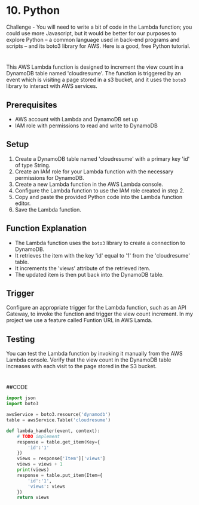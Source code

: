 # 10. Python

Challenge - You will need to write a bit of code in the Lambda function; you could use more Javascript, but it would be better for our purposes to explore Python – a common language used in back-end programs and scripts – and its boto3 library for AWS. Here is a good, free Python tutorial.
#

This AWS Lambda function is designed to increment the view count in a DynamoDB table named 'cloudresume'. The function is triggered by an event which is visiting a page stored in a s3 bucket, and it uses the `boto3` library to interact with AWS services.

## Prerequisites
- AWS account with Lambda and DynamoDB set up
- IAM role with permissions to read and write to DynamoDB

## Setup
1. Create a DynamoDB table named 'cloudresume' with a primary key 'id' of type String.
2. Create an IAM role for your Lambda function with the necessary permissions for DynamoDB.
3. Create a new Lambda function in the AWS Lambda console.
4. Configure the Lambda function to use the IAM role created in step 2.
5. Copy and paste the provided Python code into the Lambda function editor.
6. Save the Lambda function.

## Function Explanation
- The Lambda function uses the `boto3` library to create a connection to DynamoDB.
- It retrieves the item with the key 'id' equal to '1' from the 'cloudresume' table.
- It increments the 'views' attribute of the retrieved item.
- The updated item is then put back into the DynamoDB table.

## Trigger
Configure an appropriate trigger for the Lambda function, such as an API Gateway, to invoke the function and trigger the view count increment. In my project we use a feature called Funtion URL in AWS Lamda.

## Testing
You can test the Lambda function by invoking it manually from the AWS Lambda console. Verify that the view count in the DynamoDB table increases with each visit to the page stored in the S3 bucket.

#

##CODE

```python
import json
import boto3

awsService = boto3.resource('dynamodb')
table = awsService.Table('cloudresume')

def lambda_handler(event, context):
    # TODO implement
    response = table.get_item(Key={
        'id':'1'
    })
    views = response['Item']['views']
    views = views + 1
    print(views)
    response = table.put_item(Item={
        'id':'1',
        'views': views
    })
    return views
```
